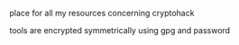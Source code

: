 place for all my resources concerning cryptohack

tools are encrypted symmetrically using gpg and password
